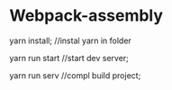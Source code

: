 # Webpack-assembly

yarn install; //instal yarn in folder

yarn run start    //start dev server;


yarn run serv     //compl build project;
